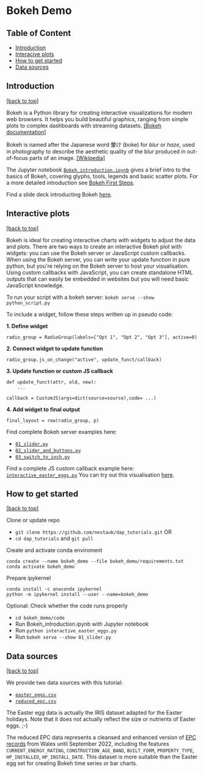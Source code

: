 # Bokeh Demo


## Table of Content<a id='top'></a>

- [Introduction](#intro)
- [Interacive plots](#interactive)
- [How to get started](#get_started)
- [Data sources](#data)

## Introduction<a id='intro'></a>
[[back to top]](#top)


Bokeh is a Python library for creating interactive visualizations for modern web browsers. It helps you build beautiful graphics, ranging from simple plots to complex dashboards with streaming datasets. [[Bokeh documentation]](https://docs.bokeh.org/en/latest/)

Bokeh is named after the Japanese word 暈け (boke) for _blur_ or _haze_, used in photography to describe the aesthetic quality of the blur 
produced in out-of-focus parts of an image. [[Wikipedia]](https://en.wikipedia.org/wiki/Bokeh)

The Jupyter notebook [`Bokeh_introduction.ipynb`](https://github.com/nestauk/dap_tutorials/blob/main/bokeh_demo/code/Bokeh_introduction.ipynb) gives a brief intro to the basics of Bokeh, covering glyphs, tools, legends and basic scatter plots. For a more detailed introduction see [Bokeh First Steps](https://docs.bokeh.org/en/latest/docs/first_steps/first_steps_1.html).

Find a slide deck introducting Bokeh [here](https://docs.google.com/presentation/d/1fs2qsm4cGbDvxqZ0R-G1BeovI4XZeZn10zKYnQlADRY/edit#slide=id.g22b81162611_0_56).

## Interactive plots<a id='interactive'></a>
[[back to top]](#top)

Bokeh is ideal for creating interactive charts with widgets to adjust the data and plots. There are two ways to create an interactive Bokeh plot with widgets: you can use the Bokeh server or JavaScript custom callbacks. When using the Bokeh server, you can write your update function in pure python, but you're relying on the Bokeh server to host your visualisation. Using custom callbacks with JavaScript, you can create standalone HTML outputs that can easily be embedded in websites but you will need basic JavaScript knowledge.

To run your script with a bokeh server: `bokeh serve --show python_script.py`

To include a widget, follow these steps written up in pseudo code:

**1. Define widget**

```
radio_group = RadioGroup(labels=["Opt 1", "Opt 2", "Opt 3"], active=0)
```

**2. Connect widget to update function**

```
radio_group.js_on_change("active", update_funct/callback)
```

**3. Update function or custom JS callback**

```
def update_funct(attr, old, new):
	...

callback = CustomJS(args=dict(source=source),code= ...)
```

**4. Add widget to final output**

```
final_layout = row(radio_group, p)
```

Find complete Bokeh server examples here:

- [`01_slider.py`](https://github.com/nestauk/dap_tutorials/blob/main/bokeh_demo/code/01_slider.py)
- [`02_slider_and_buttons.py`](https://github.com/nestauk/dap_tutorials/blob/main/bokeh_demo/code/02_slider_and_buttons.py)
- [`03_switch_to_inch.py`](https://github.com/nestauk/dap_tutorials/blob/main/bokeh_demo/code/03_switch_to_inch.py)

Find a complete JS custom callback example here: [`interactive_easter_eggs.py`](https://github.com/nestauk/dap_tutorials/blob/main/bokeh_demo/code/interactive_easter_eggs.py)
You can try out this visualisation [here](https://nestauk.github.io/dap_tutorials/interactive_easter_eggs.html).


## How to get started<a id='get_started'></a>
[[back to top]](#top)

Clone or update repo

- ```git clone https://github.com/nestauk/dap_tutorials.git``` OR
- ```cd dap_tutorials``` and ```git pull``` 


Create and activate conda enviroment

```
conda create --name bokeh_demo --file bokeh_demo/requirements.txt
conda activate bokeh_demo
```

Prepare ipykernel

```
conda install -c anaconda ipykernel
python -m ipykernel install --user --name=bokeh_demo
```

Optional: Check whether the code runs properly

- `cd bokeh_demo/code`
- Run Bokeh_introduction.ipynb with Jupyter notebook
- Run `python interactive_easter_eggs.py`
- Run `bokeh serve --show 01_slider.py`


## Data sources<a id='data'></a>
[[back to top]](#top)

We provide two data sources with this tutorial:

- [`easter_eggs.csv`](https://github.com/nestauk/dap_tutorials/blob/main/bokeh_demo/data/easter_eggs.csv)
- [`reduced_epc.csv`](https://github.com/nestauk/dap_tutorials/blob/main/bokeh_demo/data/reduced_epc.csv)

The Easter egg data is actually the IRIS dataset adapted for the Easter holidays. Note that it does not actually reflect the size or nutrients of Easter eggs. ;-) 

The reduced EPC data represents a cleansed and enhanced version of [EPC records](https://www.google.com/url?q=https://epc.opendatacommunities.org/&sa=D&source=docs&ust=1680813102477902&usg=AOvVaw1A0upXwIfSO5Z9xGoN1Nxq) from Wales until September 2022, including the features `CURRENT_ENERGY_RATING`, `CONSTRUCTION_AGE_BAND`, `BUILT_FORM`, `PROPERTY_TYPE`, `HP_INSTALLED`, `HP_INSTALL_DATE`. This dataset is more suitable than the Easter egg set for creating Bokeh time series or bar charts.




